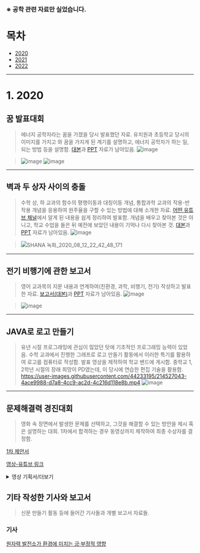 ### ※ 공학 관련 자료만 실었습니다.

# 목차
- [2020](https://github.com/DDadeA/explain_1/edit/main/README.md#1-2020)
- [2021](https://github.com/DDadeA/explain_1/edit/main/README.md#1-2021)
- [2022](https://github.com/DDadeA/explain_1/edit/main/README.md#1-2022)
___
# 1. 2020
## 꿈 발표대회
> 에너지 공학자라는 꿈을 가졌을 당시 발표했던 자료. 유치원과 초등학교 당시의 이미지를 가지고 와 꿈을 가지게 된 계기를 설명하고, 에너지 공학자가 하는 일, 되는 방법 등을 설명함.
> [대본](https://github.com/DDadeA/explain_1/files/10497603/default.pdf)과 [PPT](https://github.com/DDadeA/explain_1/files/10497602/PPT.pdf) 자료가 남아있음.
> ![image](https://user-images.githubusercontent.com/44233195/214525629-921d98f9-1912-4118-946b-5b826c24e3d4.png)

> ![image](https://user-images.githubusercontent.com/44233195/214518658-2598089f-ef22-4697-9243-ffa73240907f.png)
> ![image](https://user-images.githubusercontent.com/44233195/214518707-ab358a5b-7b88-4002-ae9b-76737cfed4ed.png)
___

## 벽과 두 상자 사이의 충돌
> 수학 상, 하 교과의 함수의 평행이동과 대칭이동 개념, 통합과학 교과의 작용-반작용 개념을 응용하여 원주율을 구할 수 있는 방법에 대해 소개한 자료. [어떤 유튜브 채널](https://www.youtube.com/watch?v=HEfHFsfGXjs&list=PLZHQObOWTQDMalCO_AXOC5GWsuY8bOC_Y)에서 알게 된 내용을 쉽게 정리하여 발표함.
> 개념을 배우고 찾아본 것은 아니고, 학교 수업을 들은 뒤 예전에 보았던 내용이 기억나 다시 찾아본 것.
> [대본](https://github.com/DDadeA/explain_1/files/10497699/default.pdf)과 [PPT](https://github.com/DDadeA/explain_1/raw/main/%EC%9E%90%EB%A3%8C/%EB%B2%BD%EA%B3%BC%20%EB%91%90%20%EC%83%81%EC%9E%90%20%EC%82%AC%EC%9D%B4%EC%9D%98%20%EC%B6%A9%EB%8F%8C%2010519%20%EC%A0%95%EC%97%B0%ED%98%B8.show) 자료가 남아있음.
> ![image](https://user-images.githubusercontent.com/44233195/214526166-1ddc6049-0459-4d60-96ea-fe9e38939d32.png)

> ![SHANA 녹화_2020_08_12_22_42_48_171](https://user-images.githubusercontent.com/44233195/214521012-0c90b50d-82d6-4446-998c-2675fee23050.gif)
___

## 전기 비행기에 관한 보고서
> 영어 교과목의 지문 내용과 연계하여(친환경, 과학, 비행기, 전기) 작성하고 발표한 자료.
> [보고서(대본)](https://github.com/DDadeA/explain_1/files/10497802/10519.pdf)과 [PPT](https://github.com/DDadeA/explain_1/files/10497806/10519.pdf) 자료가 남아있음.
> ![image](https://user-images.githubusercontent.com/44233195/214526049-6190ffdf-1006-42e5-94b7-28b25060dc23.png)

> ![image](https://user-images.githubusercontent.com/44233195/214524892-29863441-c11d-4948-8d83-e11bdc42bdfe.png)
___

## JAVA로 로고 만들기
> 유년 시절 프로그래밍에 관심이 많았던 탓에 기초적인 프로그래밍 능력이 있었음. 수학 교과에서 진행한 그래프로 로고 만들기 활동에서 이러한 특기를 활용하여 로고를 컴퓨터로 작성함.
> 발표 영상을 제작하여 학교 밴드에 게시함.
> 중학교 1, 2학년 시절의 장래 희망이 PD였는데, 이 당시에 연습한 편집 기술을 활용함.
https://user-images.githubusercontent.com/44233195/214527043-4ace9988-d7a8-4cc9-ac2d-4c216d118e8b.mp4
>![image](https://user-images.githubusercontent.com/44233195/214528955-51c870b1-6be8-4224-ba52-3f9f9a26fd09.png)
___

## 문제해결력 경진대회
> 영화 속 장면에서 발생한 문제를 선택하고, 그것을 해결할 수 있는 방안을 제시 혹은 설명하는 대회. 1차에서 합격하는 경우 동영상까지 제작하여 최종 수상자를 결정함.

[1차 제안서](https://github.com/DDadeA/explain_1/files/10498041/2020.pdf)

[영상-유튜브 링크](https://youtu.be/HoFdqZDr4FU)


  <details>
<summary>영상 기획서/더보기</summary>
  
기술로 신체의 한계를 뛰어넘은 우리의 영웅 아이언맨!
그 아이언맨의 문자 그대로의 심장이라 할 수 있는 아크 원자로는, 방사성 폐기물조차 나오지 않는 그야말로 꿈의 발전기인데요.
하지만 이런 아크 원자로에도 한 가지 문제가 있었으니, 바로 아크 원자로에 들어가는 재료 중 하나인 팔라듐입니다.

<팔라듐>
팔라듐은 아크 원자로에서 수소의 저장장치로서 사용되었는데, 실제로 금속 팔라듐은 상온에서 부피의 900배 이상의 수소를 흡수하는 성질을 가지고 있습니다.
이러한 특성 때문에 팔라듐은 1989년에 발표된 상온 핵융합 실험인 플라이슈만-폰즈 실험에서도 사용되었습니다. (물론 이 실험은 실패했습니다)
그런데 이런 팔라듐은 작중에서 중독 증세를 일으켜 토니 스타크의 생명을 위협하게 되는데, 후에 이 팔라듐을 가상의 금속인 비브라늄으로 교체하여 중독 문제를 해결합니다.

<현실적인 해결 방안 마련>
앞서 말했듯 팔라듐은 핵융합에 필요한 수소의 저장장치 역할을 맡고 있습니다. 그렇기에 팔라듐을 대신할만한 수소 저장장치를 사용한다면 문제를 해결할 수 있습니다.
팔라듐처럼 고체물질을 이용하여 저장하는 방법은 여럿 존재하지만, 몇 개를 뽑아보자면
http://h2news.kr/news/article.html?no=6218
로렌스 리버모어 국제 연구소에서 실험을 통해 효과가 입증된 이붕화 마그네슘(>마그네슘 수소화붕소),
http://kiss.kstudy.com/thesis/thesis-view.asp?key=3542291
한국에너지기술연구원에서 연구한 마그네슘 알라네이트을 이용하는 방법 등이 있습니다.


<영화와 현실의 차이>
우선 금속 팔라듐은 인체에서 중독 증세를 일으키지 않습니다. 팔라듐은 임플란트 소재의 20% 이상을 차지할 정도로 건강과 관련 없는 물질입니다.
현실적인 시각에서 아이언맨이 허약해지는 이유를 찾는다면 팔라듐이 아니라, 핵반응 자체가 체내에서 일어나고 있다는 점입니다. 
또한, 핵융합 장치 연구는 현재 거의 완성에 다가가고 있지만, 이 단계에서는 아직 발전을 하는 데에 문제가 있습니다.
또한 아이언맨의 아크 원자로처럼 손바닥 크기로 소형화되는 데에는 더 많은 시간이 소요될 것으로 생각됩니다. 
아이언맨의 슈트에 필요한 전력이 어느정도인지는 알 수 없으나, 
심장의 전자석만을 작동시키는 정도라면 원자로 대신 수소를 이용한 수소 연료 전지 등으로 대체하는 방안도 있습니다.


-정보
https://ko.wikipedia.org/wiki/%ED%94%8C%EB%9D%BC%EC%9D%B4%EC%8A%88%EB%A7%8C-%ED%8F%B0%EC%A6%88_%EC%8B%A4%ED%97%98
https://ko.wikipedia.org/wiki/%ED%8C%94%EB%9D%BC%EB%93%90
https://ko.wikipedia.org/wiki/%EC%9D%B4%EB%B6%95%ED%99%94_%EB%A7%88%EA%B7%B8%EB%84%A4%EC%8A%98
https://namu.wiki/w/%EC%95%84%ED%81%AC%20%EB%A6%AC%EC%95%A1%ED%84%B0
http://kiss.kstudy.com/thesis/thesis-view.asp?key=3542291
-이미지
https://pixabay.com/
https://www.pngwing.com
https://www.pngegg.com
-기사
http://h2news.kr/news/article.html?no=6218
https://www.chosun.com/economy/science/2020/11/24/XWOJY47BPNFBRP47H4VORVNVAA/
-음악
https://www.youtube.com/watch?v=ehhtmyyD4DM
</details>


## 기타 작성한 기사와 보고서
> 신문 만들기 활동 등에 들어간 기사들과 개별 보고서 자료들.

### 기사
[원자력 발전소가 환경에 미치는 긍·부정적 영향](https://github.com/DDadeA/explain_1/files/10497776/10519.-.pdf)

